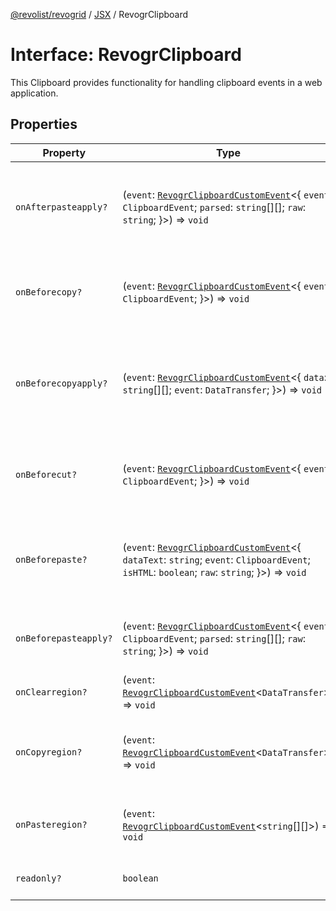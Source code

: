 [@revolist/revogrid](README.md) / [JSX](Namespace.JSX.md) / RevogrClipboard

# Interface: RevogrClipboard

This Clipboard provides functionality for handling clipboard events in a web application.

## Properties

| Property | Type | Description | Defined in |
| ------ | ------ | ------ | ------ |
| `onAfterpasteapply?` | (`event`: [`RevogrClipboardCustomEvent`](Interface.RevogrClipboardCustomEvent.md)\<\{ `event`: `ClipboardEvent`; `parsed`: `string`[][]; `raw`: `string`; \}\>) => `void` | Paste 4. Fired after paste applied to the grid defaultPrevented - if true, paste will be canceled | [src/components.d.ts:1540](https://github.com/revolist/revogrid/blob/3fee8276dedac5f7aa7fa43a0495db32609daeca/src/components.d.ts#L1540) |
| `onBeforecopy?` | (`event`: [`RevogrClipboardCustomEvent`](Interface.RevogrClipboardCustomEvent.md)\<\{ `event`: `ClipboardEvent`; \}\>) => `void` | Copy 1. Fired before copy triggered defaultPrevented - if true, copy will be canceled | [src/components.d.ts:1548](https://github.com/revolist/revogrid/blob/3fee8276dedac5f7aa7fa43a0495db32609daeca/src/components.d.ts#L1548) |
| `onBeforecopyapply?` | (`event`: [`RevogrClipboardCustomEvent`](Interface.RevogrClipboardCustomEvent.md)\<\{ `data`: `string`[][]; `event`: `DataTransfer`; \}\>) => `void` | Copy Method 1. Fired before copy applied to the clipboard from outside. defaultPrevented - if true, copy will be canceled | [src/components.d.ts:1554](https://github.com/revolist/revogrid/blob/3fee8276dedac5f7aa7fa43a0495db32609daeca/src/components.d.ts#L1554) |
| `onBeforecut?` | (`event`: [`RevogrClipboardCustomEvent`](Interface.RevogrClipboardCustomEvent.md)\<\{ `event`: `ClipboardEvent`; \}\>) => `void` | Cut 1. Fired before cut triggered defaultPrevented - if true, cut will be canceled | [src/components.d.ts:1561](https://github.com/revolist/revogrid/blob/3fee8276dedac5f7aa7fa43a0495db32609daeca/src/components.d.ts#L1561) |
| `onBeforepaste?` | (`event`: [`RevogrClipboardCustomEvent`](Interface.RevogrClipboardCustomEvent.md)\<\{ `dataText`: `string`; `event`: `ClipboardEvent`; `isHTML`: `boolean`; `raw`: `string`; \}\>) => `void` | Paste 1. Fired before paste applied to the grid defaultPrevented - if true, paste will be canceled | [src/components.d.ts:1567](https://github.com/revolist/revogrid/blob/3fee8276dedac5f7aa7fa43a0495db32609daeca/src/components.d.ts#L1567) |
| `onBeforepasteapply?` | (`event`: [`RevogrClipboardCustomEvent`](Interface.RevogrClipboardCustomEvent.md)\<\{ `event`: `ClipboardEvent`; `parsed`: `string`[][]; `raw`: `string`; \}\>) => `void` | Paste 2. Fired before paste applied to the grid and after data parsed | [src/components.d.ts:1576](https://github.com/revolist/revogrid/blob/3fee8276dedac5f7aa7fa43a0495db32609daeca/src/components.d.ts#L1576) |
| `onClearregion?` | (`event`: [`RevogrClipboardCustomEvent`](Interface.RevogrClipboardCustomEvent.md)\<`DataTransfer`\>) => `void` | Cut 2. Clears region when cut is done | [src/components.d.ts:1584](https://github.com/revolist/revogrid/blob/3fee8276dedac5f7aa7fa43a0495db32609daeca/src/components.d.ts#L1584) |
| `onCopyregion?` | (`event`: [`RevogrClipboardCustomEvent`](Interface.RevogrClipboardCustomEvent.md)\<`DataTransfer`\>) => `void` | Copy 2. Fired when region copied defaultPrevented - if true, copy will be canceled | [src/components.d.ts:1588](https://github.com/revolist/revogrid/blob/3fee8276dedac5f7aa7fa43a0495db32609daeca/src/components.d.ts#L1588) |
| `onPasteregion?` | (`event`: [`RevogrClipboardCustomEvent`](Interface.RevogrClipboardCustomEvent.md)\<`string`[][]\>) => `void` | Paste 3. Internal method. When data region is ready pass it to the top. | [src/components.d.ts:1594](https://github.com/revolist/revogrid/blob/3fee8276dedac5f7aa7fa43a0495db32609daeca/src/components.d.ts#L1594) |
| `readonly?` | `boolean` | If readonly mode - disabled Paste event | [src/components.d.ts:1598](https://github.com/revolist/revogrid/blob/3fee8276dedac5f7aa7fa43a0495db32609daeca/src/components.d.ts#L1598) |
